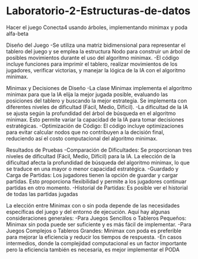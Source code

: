 # Laboratorio-2-Estructuras-de-datos
Hacer el juego Conecta4 usando árboles, implementando minimax y poda alfa-beta

Diseño del Juego
-Se utiliza una matriz bidimensional para representar el tablero del juego y se emplea la estructura Nodo para construir un árbol de posibles movimientos durante el uso del algoritmo minimax.
-El código incluye funciones para imprimir el tablero, realizar movimientos de los jugadores, verificar victorias, y manejar la lógica de la IA con el algoritmo minimax.

Minimax y Decisiones de Diseño
-La clase Minimax implementa el algoritmo minimax para que la IA elija la mejor jugada posible, evaluando las posiciones del tablero y buscando la mejor estrategia. Se implementa con diferentes niveles de dificultad (Fácil, Medio, Difícil).
-La dificultad de la IA se ajusta según la profundidad del árbol de búsqueda en el algoritmo minimax. Esto permite variar la capacidad de la IA para tomar decisiones estratégicas.
-Optimización de Código: El código incluye optimizaciones para evitar calcular nodos que no contribuyen a la decisión final, reduciendo así el costo computacional del algoritmo minimax.

Resultados de Pruebas
-Comparación de Dificultades: Se proporcionan tres niveles de dificultad (Fácil, Medio, Difícil) para la IA. La elección de la dificultad afecta la profundidad de búsqueda del algoritmo minimax, lo que se traduce en una mayor o menor capacidad estratégica.
-Guardado y Carga de Partidas: Los jugadores tienen la opción de guardar y cargar partidas. Esto proporciona flexibilidad y permite a los jugadores continuar partidas en otro momento.
-Historial de Partidas: Es posible ver el historial de todas las partidas jugadas


La elección entre Minimax con o sin poda depende de las necesidades específicas del juego y del entorno de ejecución. Aquí hay algunas consideraciones generales:
-Para Juegos Sencillos o Tableros Pequeños: Minimax sin poda puede ser suficiente y es más fácil de implementar.
-Para Juegos Complejos o Tableros Grandes: Minimax con poda es preferible para mejorar la eficiencia y reducir los tiempos de respuesta.
-En casos intermedios, donde la complejidad computacional es un factor importante pero la eficiencia también es necesaria, es mejor implementar el PODA